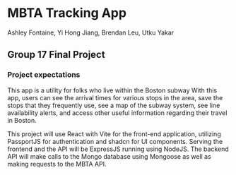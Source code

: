 # MBTA Tracking App
Ashley Fontaine, Yi Hong Jiang, Brendan Leu, Utku Yakar

## Group 17 Final Project
### Project expectations
  This app is a utility for folks who live within the Boston subway With this app, users can see the arrival times for various stops in the area, save the stops that they frequently use, see a map of the subway system, see line availability alerts, and access other useful information regarding their travel in Boston. 
  
  This project will use React with Vite for the front-end application, utilizing PassportJS for authentication and shadcn for UI components. Serving the frontend and the API will be ExpressJS running using NodeJS. The backend API will make calls to the Mongo database using Mongoose as well as making requests to the MBTA API.
